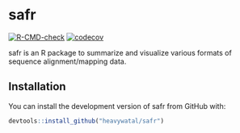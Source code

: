 # safr

<!-- badges: start -->
[![R-CMD-check](https://github.com/heavywatal/safr/actions/workflows/R-CMD-check.yaml/badge.svg)](https://github.com/heavywatal/safr/actions/workflows/R-CMD-check.yaml)
[![codecov](https://codecov.io/gh/heavywatal/safr/graph/badge.svg?token=XVZMHIEZFX)](https://codecov.io/gh/heavywatal/safr)
<!-- badges: end -->

safr is an R package to summarize and visualize various formats of sequence alignment/mapping data.


## Installation

You can install the development version of safr from GitHub with:

```r
devtools::install_github("heavywatal/safr")
```

